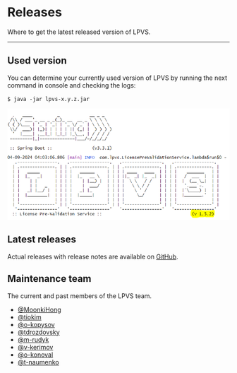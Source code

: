 # Releases

Where to get the latest released version of LPVS.

---

## Used version

You can determine your currently used version of LPVS by running the next command in console and checking the logs:

```console
$ java -jar lpvs-x.y.z.jar
```
![Version of LPVS](../img/version.png)

## Latest releases

Actual releases with release notes are available on [GitHub](https://github.com/Samsung/LPVS/releases).

## Maintenance team

The current and past members of the LPVS team.

* [@MoonkiHong](https://github.com/MoonkiHong/)
* [@tiokim](https://github.com/tiokim/)
* [@o-kopysov](https://github.com/o-kopysov/)
* [@tdrozdovsky](https://github.com/tdrozdovsky/)
* [@m-rudyk](https://github.com/m-rudyk/)
* [@v-kerimov](https://github.com/v-kerimov/)
* [@o-konoval](https://github.com/o-konoval/)
* [@t-naumenko](https://github.com/t-naumenko/)
